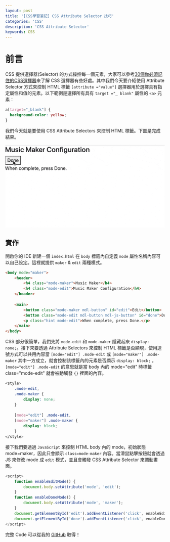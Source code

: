 ```yaml
---
layout: post
title: '[CSS學習筆記] CSS Attribute Selector 技巧'
categories: 'CSS'
description: 'CSS Attribute Selector'
keywords: CSS
---
```


# 前言
CSS 提供選擇器(Selector) 的方式操控每一個元素，大家可以參考[30個你必須記住的CSS選擇器](https://code.tutsplus.com/zh-hant/tutorials/the-30-css-selectors-you-must-memorize--net-16048)來了解 CSS 選擇器有些好處。其中我們今天要介紹使用 Attribute Selector 方式來控制 HTML 標籤 `[attribute ="value"]` 選擇器用於選擇具有指定屬性和值的元素。以下範例是選擇所有具有 `target ="_ blank"` 屬性的 `<a>` 元素：

```css
a[target="_blank"] {
  background-color: yellow;
}
```

我們今天就是要使用 CSS Attribute Selectors 來控制 HTML 標籤。下圖是完成結果。

![](/images/posts/css/2021/img1100307-1.gif)

## 實作
開啟你的 IDE 新建一個 `index.html` 在 `body` 標籤內自定義 `mode` 屬性名稱內容可以自己設定。這裡就提供 `maker` & `edit` 兩種模式。

```html
<body mode="maker">
    <header>
        <h4 class="mode-maker">Music Maker</h4>
        <h4 class="mode-edit">Music Maker Configuration</h4>
    </header>

    <main>
        <button class="mode-maker mdl-button" id="edit">Edit</button>
        <button class="mode-edit mdl-button mdl-js-button" id="done">Done</button>
        <p class="hint mode-edit">When complete, press Done.</p>
    </main>
</body>
```

CSS 部分很簡單，我們先將 `mode-edit` 和 `mode-maker` 隱藏起來 `display: none;`。接下來要透過 Attribute Selectors 來控制 HTML 標籤是否顯現，使用逗號方式可以共用內容當 `[mode="edit"] .mode-edit` 或 `[mode="maker"] .mode-maker` 其中一方成立，就會控制該標籤內的元素是否顯示 `display: block;` 。 `[mode="edit"] .mode-edit` 的意思就是當 body 內的 mode="edit" 時標籤 class="mode-edit" 就會被動觸發 `{}`  裡面的內容。

```css
<style>
    .mode-edit,
    .mode-maker {
        display: none;
    }

    [mode="edit"] .mode-edit,
    [mode="maker"] .mode-maker {
        display: block;
    }
</style>
```

接下我們要透過 `JavaScript` 來控制 HTML body 內的 mode，初始狀態 mode=maker，因此只會顯示 `class=mode-maker` 內容。當滑鼠點擊按鈕就會透過 JS 來修改 mode 成 `edit` 模式，並且會觸發 CSS Attribute Selector 來調動畫面。

```js
<script>
    function enableEditMode() {
        document.body.setAttribute('mode', 'edit');
    }
    function enableDoneMode() {
        document.body.setAttribute('mode', 'maker');
    }
    document.getElementById('edit').addEventListener('click', enableEditMode);
    document.getElementById('done').addEventListener('click', enableDoneMode);
</script>
```


 完整 Code 可以從我的 [GitHub](https://github.com/1010code/css-attribute-selector) 取得！